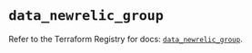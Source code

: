 # `data_newrelic_group`

Refer to the Terraform Registry for docs: [`data_newrelic_group`](https://registry.terraform.io/providers/newrelic/newrelic/3.70.2/docs/data-sources/group).
